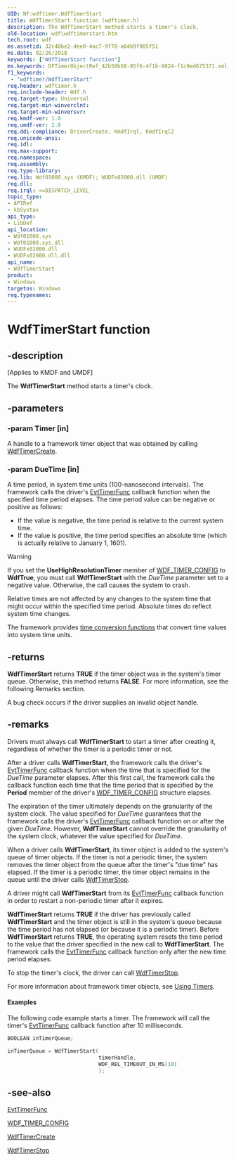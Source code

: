 ```yaml
---
UID: NF:wdftimer.WdfTimerStart
title: WdfTimerStart function (wdftimer.h)
description: The WdfTimerStart method starts a timer's clock.
old-location: wdf\wdftimerstart.htm
tech.root: wdf
ms.assetid: 32c40be2-dee0-4ac7-9f78-a64b9f985f51
ms.date: 02/26/2018
keywords: ["WdfTimerStart function"]
ms.keywords: DFTimerObjectRef_42b50b58-85f6-4f1b-9824-f1c9ed675371.xml, WdfTimerStart, WdfTimerStart method, kmdf.wdftimerstart, wdf.wdftimerstart, wdftimer/WdfTimerStart
f1_keywords:
 - "wdftimer/WdfTimerStart"
req.header: wdftimer.h
req.include-header: Wdf.h
req.target-type: Universal
req.target-min-winverclnt: 
req.target-min-winversvr: 
req.kmdf-ver: 1.0
req.umdf-ver: 2.0
req.ddi-compliance: DriverCreate, KmdfIrql, KmdfIrql2
req.unicode-ansi: 
req.idl: 
req.max-support: 
req.namespace: 
req.assembly: 
req.type-library: 
req.lib: Wdf01000.sys (KMDF); WUDFx02000.dll (UMDF)
req.dll: 
req.irql: <=DISPATCH_LEVEL
topic_type:
- APIRef
- kbSyntax
api_type:
- LibDef
api_location:
- Wdf01000.sys
- Wdf01000.sys.dll
- WUDFx02000.dll
- WUDFx02000.dll.dll
api_name:
- WdfTimerStart
product:
- Windows
targetos: Windows
req.typenames: 
---
```


# WdfTimerStart function


## -description


<p class="CCE_Message">[Applies to KMDF and UMDF]</p>

The <b>WdfTimerStart</b> method starts a timer's clock.


## -parameters




### -param Timer [in]

A handle to a framework timer object that was obtained by calling <a href="https://docs.microsoft.com/windows-hardware/drivers/ddi/wdftimer/nf-wdftimer-wdftimercreate">WdfTimerCreate</a>.


### -param DueTime [in]

A time period, in system time units (100-nanosecond intervals). The framework calls the driver's <a href="https://docs.microsoft.com/windows-hardware/drivers/ddi/wdftimer/nc-wdftimer-evt_wdf_timer">EvtTimerFunc</a> callback function when the specified time period elapses. The time period value can be negative or positive as follows:
<ul>
<li>
If the value is negative, the time period is relative to the current system time.

</li>
<li>If the value is positive, the time period specifies an absolute time (which is actually relative to January 1, 1601).</li>
</ul>

> [!WARNING]
> If you set the **UseHighResolutionTimer** member of  [WDF_TIMER_CONFIG](ns-wdftimer-_wdf_timer_config.md) to **WdfTrue**, you must call **WdfTimerStart** with the *DueTime* parameter set to a negative value.  Otherwise, the call causes the system to crash.

Relative times are not affected by any changes to the system time that might occur within the specified time period. Absolute times do reflect system time changes.

The framework provides [time conversion functions](https://docs.microsoft.com/windows-hardware/drivers/ddi/wdfcore/) that convert time values into system time units.






## -returns



<b>WdfTimerStart</b> returns <b>TRUE</b> if the timer object was in the system's timer queue. Otherwise, this method returns <b>FALSE</b>. For more information, see the following Remarks section. 

A bug check occurs if the driver supplies an invalid object handle.




## -remarks

Drivers must always call **WdfTimerStart** to start a timer after creating it, regardless of whether the timer is a periodic timer or not.

After a driver calls <b>WdfTimerStart</b>, the framework calls the driver's <a href="https://docs.microsoft.com/windows-hardware/drivers/ddi/wdftimer/nc-wdftimer-evt_wdf_timer">EvtTimerFunc</a> callback function when the time that is specified for the <i>DueTime</i> parameter elapses. After this first call, the framework calls the callback function each time that the time period that is specified by the <b>Period</b> member of the driver's <a href="https://docs.microsoft.com/windows-hardware/drivers/ddi/wdftimer/ns-wdftimer-_wdf_timer_config">WDF_TIMER_CONFIG</a> structure elapses. 

The expiration of the timer ultimately depends on the granularity of the system clock. The value specified for <i>DueTime</i> guarantees that the framework calls the driver's <a href="https://docs.microsoft.com/windows-hardware/drivers/ddi/wdftimer/nc-wdftimer-evt_wdf_timer">EvtTimerFunc</a> callback function on or after the given <i>DueTime</i>. However, <b>WdfTimerStart</b> cannot override the granularity of the system clock, whatever the value specified for <i>DueTime</i>. 

When a driver calls <b>WdfTimerStart</b>, its timer object is added to the system's queue of timer objects. If the timer is not a periodic timer, the system removes the timer object from the queue after the timer's "due time" has elapsed. If the timer is a periodic timer, the timer object remains in the queue until the driver calls <a href="https://docs.microsoft.com/windows-hardware/drivers/ddi/wdftimer/nf-wdftimer-wdftimerstop">WdfTimerStop</a>.

A driver might call <b>WdfTimerStart</b> from its <a href="https://docs.microsoft.com/windows-hardware/drivers/ddi/wdftimer/nc-wdftimer-evt_wdf_timer">EvtTimerFunc</a> callback function in order to restart a non-periodic timer after it expires.

<b>WdfTimerStart</b> returns <b>TRUE</b> if the driver has previously called <b>WdfTimerStart</b> and the timer object is still in the system's queue because the time period has not elapsed (or because it is a periodic timer). Before <b>WdfTimerStart</b> returns <b>TRUE</b>, the operating system resets the time period to the value that the driver specified in the new call to <b>WdfTimerStart</b>. The framework calls the <a href="https://docs.microsoft.com/windows-hardware/drivers/ddi/wdftimer/nc-wdftimer-evt_wdf_timer">EvtTimerFunc</a> callback function only after the new time period elapses.

To stop the timer's clock, the driver can call <a href="https://docs.microsoft.com/windows-hardware/drivers/ddi/wdftimer/nf-wdftimer-wdftimerstop">WdfTimerStop</a>.

For more information about framework timer objects, see <a href="https://docs.microsoft.com/windows-hardware/drivers/wdf/using-timers">Using Timers</a>.


#### Examples

The following code example starts a timer. The framework will call the timer's <a href="https://docs.microsoft.com/windows-hardware/drivers/ddi/wdftimer/nc-wdftimer-evt_wdf_timer">EvtTimerFunc</a> callback function after 10 milliseconds. 

```cpp
BOOLEAN inTimerQueue;

inTimerQueue = WdfTimerStart(
                             timerHandle,
                             WDF_REL_TIMEOUT_IN_MS(10)
                             );
```



## -see-also




<a href="https://docs.microsoft.com/windows-hardware/drivers/ddi/wdftimer/nc-wdftimer-evt_wdf_timer">EvtTimerFunc</a>



<a href="https://docs.microsoft.com/windows-hardware/drivers/ddi/wdftimer/ns-wdftimer-_wdf_timer_config">WDF_TIMER_CONFIG</a>



<a href="https://docs.microsoft.com/windows-hardware/drivers/ddi/wdftimer/nf-wdftimer-wdftimercreate">WdfTimerCreate</a>



<a href="https://docs.microsoft.com/windows-hardware/drivers/ddi/wdftimer/nf-wdftimer-wdftimerstop">WdfTimerStop</a>
 

 

